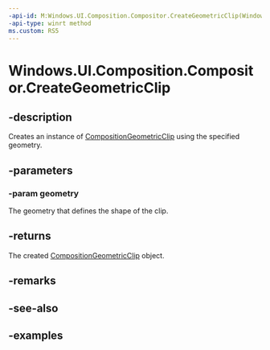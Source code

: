 ```yaml
---
-api-id: M:Windows.UI.Composition.Compositor.CreateGeometricClip(Windows.UI.Composition.CompositionGeometry)
-api-type: winrt method
ms.custom: RS5
---
```


<!-- Method syntax.
public CompositionGeometricClip Compositor.CreateGeometricClip(CompositionGeometry geometry)
-->

# Windows.UI.Composition.Compositor.CreateGeometricClip

## -description

Creates an instance of [CompositionGeometricClip](compositiongeometricclip.md) using the specified geometry.



## -parameters
### -param geometry

The geometry that defines the shape of the clip.

## -returns

The created [CompositionGeometricClip](compositiongeometricclip.md) object.

## -remarks

## -see-also

## -examples

